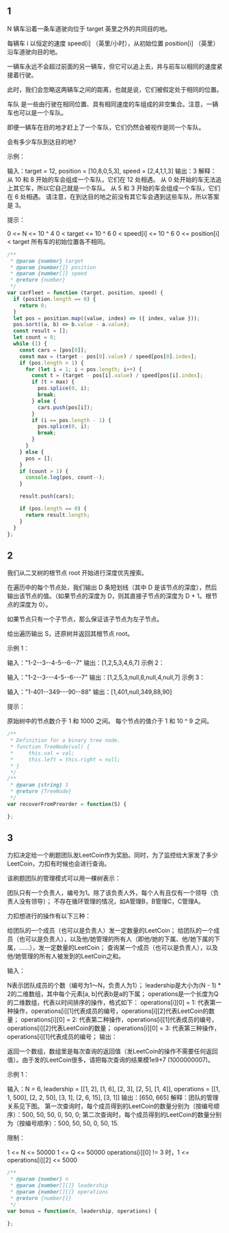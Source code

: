 ## 1

N 辆车沿着一条车道驶向位于 target 英里之外的共同目的地。

每辆车 i 以恒定的速度 speed[i] （英里/小时），从初始位置 position[i] （英里） 沿车道驶向目的地。

一辆车永远不会超过前面的另一辆车，但它可以追上去，并与前车以相同的速度紧接着行驶。

此时，我们会忽略这两辆车之间的距离，也就是说，它们被假定处于相同的位置。

车队 是一些由行驶在相同位置、具有相同速度的车组成的非空集合。注意，一辆车也可以是一个车队。

即便一辆车在目的地才赶上了一个车队，它们仍然会被视作是同一个车队。

会有多少车队到达目的地?

示例：

输入：target = 12, position = [10,8,0,5,3], speed = [2,4,1,1,3]
输出：3
解释：
从 10 和 8 开始的车会组成一个车队，它们在 12 处相遇。
从 0 处开始的车无法追上其它车，所以它自己就是一个车队。
从 5 和 3 开始的车会组成一个车队，它们在 6 处相遇。
请注意，在到达目的地之前没有其它车会遇到这些车队，所以答案是 3。

提示：

0 <= N <= 10 ^ 4
0 < target <= 10 ^ 6
0 < speed[i] <= 10 ^ 6
0 <= position[i] < target
所有车的初始位置各不相同。

```js
/**
 * @param {number} target
 * @param {number[]} position
 * @param {number[]} speed
 * @return {number}
 */
var carFleet = function (target, position, speed) {
  if (position.length == 0) {
    return 0;
  }
  let pos = position.map((value, index) => ({ index, value }));
  pos.sort((a, b) => b.value - a.value);
  const result = [];
  let count = 8;
  while (1) {
    const cars = [pos[0]];
    const max = (target - pos[0].value) / speed[pos[0].index];
    if (pos.length > 1) {
      for (let i = 1; i < pos.length; i++) {
        const t = (target - pos[i].value) / speed[pos[i].index];
        if (t > max) {
          pos.splice(0, i);
          break;
        } else {
          cars.push(pos[i]);
        }
        if (i == pos.length - 1) {
          pos.splice(0, i);
          break;
        }
      }
    } else {
      pos = [];
    }
    if (count > 1) {
      console.log(pos, count--);
    }

    result.push(cars);

    if (pos.length == 0) {
      return result.length;
    }
  }
};
```

## 2
我们从二叉树的根节点 root 开始进行深度优先搜索。

在遍历中的每个节点处，我们输出 D 条短划线（其中 D 是该节点的深度），然后输出该节点的值。（如果节点的深度为 D，则其直接子节点的深度为 D + 1。根节点的深度为 0）。

如果节点只有一个子节点，那么保证该子节点为左子节点。

给出遍历输出 S，还原树并返回其根节点 root。

 

示例 1：



输入："1-2--3--4-5--6--7"
输出：[1,2,5,3,4,6,7]
示例 2：



输入："1-2--3---4-5--6---7"
输出：[1,2,5,3,null,6,null,4,null,7]
示例 3：



输入："1-401--349---90--88"
输出：[1,401,null,349,88,90]
 

提示：

原始树中的节点数介于 1 和 1000 之间。
每个节点的值介于 1 和 10 ^ 9 之间。

```js
/**
 * Definition for a binary tree node.
 * function TreeNode(val) {
 *     this.val = val;
 *     this.left = this.right = null;
 * }
 */
/**
 * @param {string} S
 * @return {TreeNode}
 */
var recoverFromPreorder = function(S) {

};
```

## 3
力扣决定给一个刷题团队发LeetCoin作为奖励。同时，为了监控给大家发了多少LeetCoin，力扣有时候也会进行查询。

 

该刷题团队的管理模式可以用一棵树表示：

团队只有一个负责人，编号为1。除了该负责人外，每个人有且仅有一个领导（负责人没有领导）；
不存在循环管理的情况，如A管理B，B管理C，C管理A。
 

力扣想进行的操作有以下三种：

给团队的一个成员（也可以是负责人）发一定数量的LeetCoin；
给团队的一个成员（也可以是负责人），以及他/她管理的所有人（即他/她的下属、他/她下属的下属，……），发一定数量的LeetCoin；
查询某一个成员（也可以是负责人），以及他/她管理的所有人被发到的LeetCoin之和。
 

输入：

N表示团队成员的个数（编号为1～N，负责人为1）；
leadership是大小为(N - 1) * 2的二维数组，其中每个元素[a, b]代表b是a的下属；
operations是一个长度为Q的二维数组，代表以时间排序的操作，格式如下：
operations[i][0] = 1: 代表第一种操作，operations[i][1]代表成员的编号，operations[i][2]代表LeetCoin的数量；
operations[i][0] = 2: 代表第二种操作，operations[i][1]代表成员的编号，operations[i][2]代表LeetCoin的数量；
operations[i][0] = 3: 代表第三种操作，operations[i][1]代表成员的编号；
输出：

返回一个数组，数组里是每次查询的返回值（发LeetCoin的操作不需要任何返回值）。由于发的LeetCoin很多，请把每次查询的结果模1e9+7 (1000000007)。

 

示例 1：

输入：N = 6, leadership = [[1, 2], [1, 6], [2, 3], [2, 5], [1, 4]], operations = [[1, 1, 500], [2, 2, 50], [3, 1], [2, 6, 15], [3, 1]]
输出：[650, 665]
解释：团队的管理关系见下图。
第一次查询时，每个成员得到的LeetCoin的数量分别为（按编号顺序）：500, 50, 50, 0, 50, 0;
第二次查询时，每个成员得到的LeetCoin的数量分别为（按编号顺序）：500, 50, 50, 0, 50, 15.


 

限制：

1 <= N <= 50000
1 <= Q <= 50000
operations[i][0] != 3 时，1 <= operations[i][2] <= 5000

```js
/**
 * @param {number} n
 * @param {number[][]} leadership
 * @param {number[][]} operations
 * @return {number[]}
 */
var bonus = function(n, leadership, operations) {

};
```

